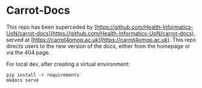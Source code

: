 # Carrot-Docs

This repo has been superceded by [https://github.com/Health-Informatics-UoN/carrot-docs](https://github.com/Health-Informatics-UoN/carrot-docs), served at [https://carrot4omop.ac.uk](https://carrot4omop.ac.uk). This repo directs users to the new version of the docs, either from the homepage or via the 404 page.

For local dev, after creating a virtual environment:
```
pip install -r requirements
mkdocs serve
```
